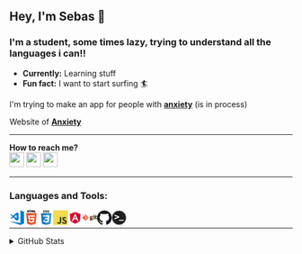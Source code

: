 ## Hey, I'm Sebas 👋
### I'm a student, some times lazy, trying to understand all the languages i can!!

- **Currently:** Learning stuff
- **Fun fact:** I want to start surfing 🏄

I'm trying to make an app for people with [**anxiety**](https://github.com/moscou-sds/Anxiety) (is in process)

Website of [**Anxiety**](https://moscou-sds.github.io/ax-html/)

---

**How to reach me?**
<br />
[<img height="26" width="26" src="https://cdn.jsdelivr.net/npm/simple-icons@v3/icons/twitter.svg" />](https://twitter.com/sebasmoskovic)‎      ‏‏‎‎      ‏‏‎‎      ‏‏‎
[<img height="26" width="26" src="https://cdn.jsdelivr.net/npm/simple-icons@v3/icons/instagram.svg" />](https://instagram.com/sebas.moskovic)‎      ‏‏‎‎      ‏‏‎‎      ‏‏‎
[<img height="26" width="26" src="https://cdn.jsdelivr.net/npm/simple-icons@v3/icons/linkedin.svg" />](https://linkedin.com/in/sebastian-moskovic-71682a1a1)

-----

### Languages and Tools:

<img align="left" alt="Visual Studio Code" width="26px" src="https://raw.githubusercontent.com/github/explore/80688e429a7d4ef2fca1e82350fe8e3517d3494d/topics/visual-studio-code/visual-studio-code.png" />
<img align="left" alt="HTML5" width="26px" src="https://raw.githubusercontent.com/github/explore/80688e429a7d4ef2fca1e82350fe8e3517d3494d/topics/html/html.png" />
<img align="left" alt="CSS3" width="26px" src="https://raw.githubusercontent.com/github/explore/80688e429a7d4ef2fca1e82350fe8e3517d3494d/topics/css/css.png" />
<img align="left" alt="JavaScript" width="26px" src="https://raw.githubusercontent.com/github/explore/80688e429a7d4ef2fca1e82350fe8e3517d3494d/topics/javascript/javascript.png" />
<img align="left" alt="Angular" width="26px" src="https://raw.githubusercontent.com/github/explore/80688e429a7d4ef2fca1e82350fe8e3517d3494d/topics/angular/angular.png" />
<img align="left" alt="Git" width="26px" src="https://raw.githubusercontent.com/github/explore/80688e429a7d4ef2fca1e82350fe8e3517d3494d/topics/git/git.png" />
<img align="left" alt="GitHub" width="26px" src="https://raw.githubusercontent.com/github/explore/78df643247d429f6cc873026c0622819ad797942/topics/github/github.png" />
<img align="left" alt="Terminal" width="26px" src="https://raw.githubusercontent.com/github/explore/80688e429a7d4ef2fca1e82350fe8e3517d3494d/topics/terminal/terminal.png" />

<br />

---

</details>

<details>
  <summary>GitHub Stats</summary>

  <img align="left" alt="moscou-sds's GitHub Stats" src="https://github-readme-stats.codestackr.vercel.app/api?username=moscou-sds&show_icons=true&hide_border=true" />

</details>
